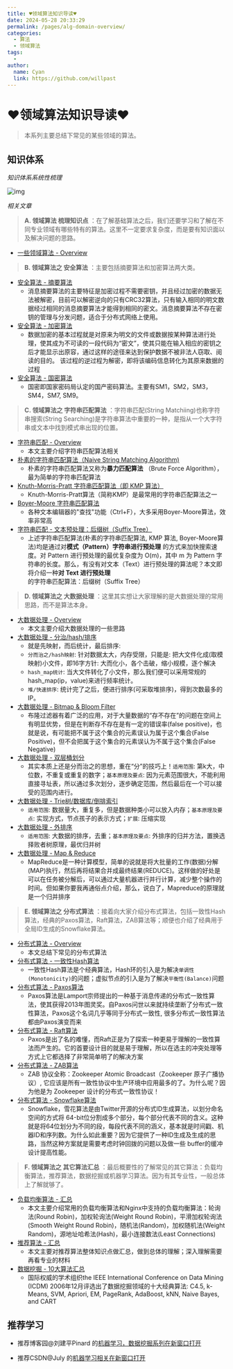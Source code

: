 ```yaml
---
title: ♥领域算法知识导读♥
date: 2024-05-28 20:33:29
permalink: /pages/alg-domain-overview/
categories:
  - 算法
  - 领域算法
tags:
  - 
author: 
  name: Cyan
  link: https://github.com/willpast
---
```

# ♥领域算法知识导读♥

> 本系列主要总结下常见的某些领域的算法。

## 知识体系

 _知识体系系统性梳理_

![img](https://cdn.jsdelivr.net/gh/willpast/image/blog/ka_java/alg-domain-2.png)

 _相关文章_

> **A. 领域算法 梳理知识点**
> ：在了解基础算法之后，我们还要学习和了解在不同专业领域有哪些特有的算法。这里不一定要求复杂度，而是要有知识面以及解决问题的思路。

  * [一些领域算法 - Overview](/pages/alg-domain-overview)

> **B. 领域算法之 安全算法** ：主要包括摘要算法和加密算法两大类。

  * [安全算法 - 摘要算法](/pages/alg-domain-security-degist)
    * 消息摘要算法的主要特征是加密过程不需要密钥，并且经过加密的数据无法被解密，目前可以解密逆向的只有CRC32算法，只有输入相同的明文数据经过相同的消息摘要算法才能得到相同的密文。消息摘要算法不存在密钥的管理与分发问题，适合于分布式网络上使用。
  * [安全算法 - 加密算法](/pages/alg-domain-security-secure)
    * 数据加密的基本过程就是对原来为明文的文件或数据按某种算法进行处理，使其成为不可读的一段代码为“密文”，使其只能在输入相应的密钥之后才能显示出原容，通过这样的途径来达到保护数据不被非法人窃取、阅读的目的。 该过程的逆过程为解密，即将该编码信息转化为其原来数据的过程
  * [安全算法 - 国密算法](/pages/alg-domain-security-sm)
    * 国密即国家密码局认定的国产密码算法。主要有SM1，SM2，SM3，SM4，SM7, SM9。

> **C. 领域算法之 字符串匹配算法** ：字符串匹配(String Matchiing)也称字符串搜索(String
> Searching)是字符串算法中重要的一种，是指从一个大字符串或文本中找到模式串出现的位置。
  * [字符串匹配 - Overview](/pages/alg-domain-char-match-overview)
    * 本文主要介绍字符串匹配算法相关
  * [朴素的字符串匹配算法（Naive String Matching Algorithm)](/pages/alg-domain-char-match-bf)
    * 朴素的字符串匹配算法又称为**暴力匹配算法** （Brute Force Algorithm），最为简单的字符串匹配算法
  * [Knuth-Morris-Pratt 字符串匹配算法（即 KMP 算法）](/pages/alg-domain-char-match-kmp)
    * Knuth-Morris-Pratt算法（简称KMP）是最常用的字符串匹配算法之一
  * [Boyer-Moore 字符串匹配算法](/pages/alg-domain-char-match-bm)
    * 各种文本编辑器的"查找"功能（Ctrl+F），大多采用Boyer-Moore算法，效率非常高
  * [字符串匹配 - 文本预处理：后缀树（Suffix Tree）](/pages/alg-domain-char-match-st)
    * 上述字符串匹配算法(朴素的字符串匹配算法, KMP 算法, Boyer-Moore算法)均是通过对**模式（Pattern）字符串进行预处理** 的方式来加快搜索速度。对 Pattern 进行预处理的最优复杂度为 O(m)，其中 m 为 Pattern 字符串的长度。那么，有没有对文本（Text）进行预处理的算法呢？本文即将介绍一种**对 Text 进行预处理** 的字符串匹配算法：后缀树（Suffix Tree）

> **D. 领域算法之 大数据处理** ：这里其实想让大家理解的是大数据处理的常用思路，而不是算法本身。

  * [大数据处理 - Overview](/pages/alg-domain-bigdata-overview)
    * 本文主要介绍大数据处理的一些思路
  * [大数据处理 - 分治/hash/排序](/pages/alg-domain-bigdata-devide-and-hash)
    * 就是先映射，而后统计，最后排序:
    * `分而治之/hash映射`: 针对数据太大，内存受限，只能是: 把大文件化成(取模映射)小文件，即16字方针: 大而化小，各个击破，缩小规模，逐个解决
    * `hash_map统计`: 当大文件转化了小文件，那么我们便可以采用常规的hash_map(ip，value)来进行频率统计。
    * `堆/快速排序`: 统计完了之后，便进行排序(可采取堆排序)，得到次数最多的IP。
  * [大数据处理 - Bitmap & Bloom Filter](/pages/alg-domain-bigdata-bloom-filter)
    * 布隆过滤器有着广泛的应用，对于大量数据的“存不存在”的问题在空间上有明显优势，但是在判断存不存在是有一定的错误率(false positive)，也就是说，有可能把不属于这个集合的元素误认为属于这个集合(False Positive)，但不会把属于这个集合的元素误认为不属于这个集合(False Negative)
  * [大数据处理 - 双层桶划分](/pages/alg-domain-bigdata-bucket)
    * 其实本质上还是分而治之的思想，重在“分”的技巧上！`适用范围`: 第k大，中位数，不重复或重复的数字；`基本原理及要点`: 因为元素范围很大，不能利用直接寻址表，所以通过多次划分，逐步确定范围，然后最后在一个可以接受的范围内进行。
  * [大数据处理 - Trie树/数据库/倒排索引](/pages/alg-domain-bigdata-db-index)
    * `适用范围`: 数据量大，重复多，但是数据种类小可以放入内存；`基本原理及要点`: 实现方式，节点孩子的表示方式；`扩展`: 压缩实现
  * [大数据处理 - 外排序](/pages/alg-domain-bigdata-outsort)
    * `适用范围`: 大数据的排序，去重；`基本原理及要点`: 外排序的归并方法，置换选择败者树原理，最优归并树
  * [大数据处理 - Map & Reduce](/pages/alg-domain-bigdata-map-reduce)
    * MapReduce是一种计算模型，简单的说就是将大批量的工作(数据)分解(MAP)执行，然后再将结果合并成最终结果(REDUCE)。这样做的好处是可以在任务被分解后，可以通过大量机器进行并行计算，减少整个操作的时间。但如果你要我再通俗点介绍，那么，说白了，Mapreduce的原理就是一个归并排序

> **E. 领域算法之 分布式算法**
> ：接着向大家介绍分布式算法，包括一致性Hash算法，经典的Paxos算法，Raft算法，ZAB算法等；顺便也介绍了经典用于全局ID生成的Snowflake算法。

  * [分布式算法 - Overview](/pages/alg-domain-distribute-overview)
    * 本文总结下常见的分布式算法
  * [分布式算法 - 一致性Hash算法](/pages/alg-domain-distribute-x-consistency-hash)
    * 一致性Hash算法是个经典算法，Hash环的引入是为解决`单调性(Monotonicity)`的问题；虚拟节点的引入是为了解决`平衡性(Balance)`问题
  * [分布式算法 - Paxos算法](/pages/alg-domain-distribute-x-paxos)
    * Paxos算法是Lamport宗师提出的一种基于消息传递的分布式一致性算法，使其获得2013年图灵奖。自Paxos问世以来就持续垄断了分布式一致性算法，Paxos这个名词几乎等同于分布式一致性, 很多分布式一致性算法都由Paxos演变而来
  * [分布式算法 - Raft算法](/pages/alg-domain-distribute-x-raft)
    * Paxos是出了名的难懂，而Raft正是为了探索一种更易于理解的一致性算法而产生的。它的首要设计目的就是易于理解，所以在选主的冲突处理等方式上它都选择了非常简单明了的解决方案
  * [分布式算法 - ZAB算法](/pages/alg-domain-distribute-x-zab)
    * ZAB 协议全称：Zookeeper Atomic Broadcast（Zookeeper 原子广播协议）, 它应该是所有一致性协议中生产环境中应用最多的了。为什么呢？因为他是为 Zookeeper 设计的分布式一致性协议！
  * [分布式算法 - Snowflake算法](/pages/alg-domain-id-snowflake)
    * Snowflake，雪花算法是由Twitter开源的分布式ID生成算法，以划分命名空间的方式将 64-bit位分割成多个部分，每个部分代表不同的含义。这种就是将64位划分为不同的段，每段代表不同的涵义，基本就是时间戳、机器ID和序列数。为什么如此重要？因为它提供了一种ID生成及生成的思路，当然这种方案就是需要考虑时钟回拨的问题以及做一些 buffer的缓冲设计提高性能。

> **F. 领域算法之 其它算法汇总**
> ：最后概要性的了解常见的其它算法：负载均衡算法，推荐算法，数据挖掘或机器学习算法。因为有其专业性，一般总体上了解就够了。

  * [负载均衡算法 - 汇总](/pages/alg-domain-load-balance)
    * 本文主要介绍常用的负载均衡算法和Nginx中支持的负载均衡算法：轮询法(Round Robin)，加权轮询法(Weight Round Robin)，平滑加权轮询法(Smooth Weight Round Robin)，随机法(Random)，加权随机法(Weight Random)，源地址哈希法(Hash)，最小连接数法(Least Connections)
  * [推荐算法 - 汇总](/pages/alg-domain-suggest)
    * 本文主要对推荐算法整体知识点做汇总，做到总体的理解；深入理解需要再看专业的材料
  * [数据挖掘 - 10大算法汇总](/pages/alg-domain-machine)
    * 国际权威的学术组织the IEEE International Conference on Data Mining (ICDM) 2006年12月评选出了数据挖掘领域的十大经典算法: C4.5, k-Means, SVM, Apriori, EM, PageRank, AdaBoost, kNN, Naive Bayes, and CART

## 推荐学习

  * 推荐博客园@刘建平Pinard 的[机器学习，数据挖掘系列在新窗口打开](https://www.cnblogs.com/pinard/)

  * 推荐CSDN@July 的[机器学习相关在新窗口打开](https://blog.csdn.net/v_july_v/article/category/1106578)

 